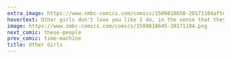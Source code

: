 ```yaml
---
extra_image: https://www.smbc-comics.com/comics/1509818658-20171104after.png
hovertext: Other girls don't love you like I do, in the sense that they don't love you in a specific and uncomfortable way.
image: https://www.smbc-comics.com/comics/1509818645-20171104.png
next_comic: these-people
prev_comic: time-machine
title: Other Girls
---
```


